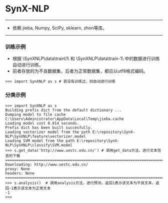 # SynX-NLP
---

* 依赖 jieba, Numpy, SciPy, sklearn, zhon等库。

---
### 训练示例
* 根据 \SynXNLP\data\train\1\ 和 \SynXNLP\data\train\-1\ 中的数据进行训练自动进行训练。
* 前者存放的为不良数据集，后者为正常数据集，都应以utf8格式编码。
```
>>> import SynXNLP as s # 若没有训练过，则自动进行训练
```

### 分类示例 
```
>>> import SynXNLP as s
Building prefix dict from the default dictionary ...
Dumping model to file cache C:\Users\Administrator\AppData\Local\Temp\jieba.cache
Loading model cost 0.914 seconds.
Prefix dict has been built succesfully.
Loading vectorizer model from the path E:\repository\SynX-NLP\SynXNLP\feature\vectorizer.model
Loading SVM model from the path E:\repository\SynX-NLP\SynXNLP\classify\SVM.model
>>> s.get_data('http://www.uestc.edu.cn/') # 调用get_data方法，进行文本信息的下载
========================================================================================================================
Downloading: http://www.uestc.edu.cn/
proxy: None
headers: None
========================================================================================================================
>>> s.analysis()  # 调用analysis方法，进行预测，返回1表示该文本为不良文本，返回-1表示该文本为正常文本
-1
>>>
```


